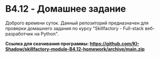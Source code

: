 # B4.12 - Домашнее задание
Доброго времени суток. Данный репозиторий предназначен для проверки домашнего задания по курсу "Skillfactory - Full-stack веб-разработчик на Python".

**Ссылка для скачивания программы: https://github.com/KI-Shadow/skillfactory-module-B4.12-homework/archive/main.zip**
